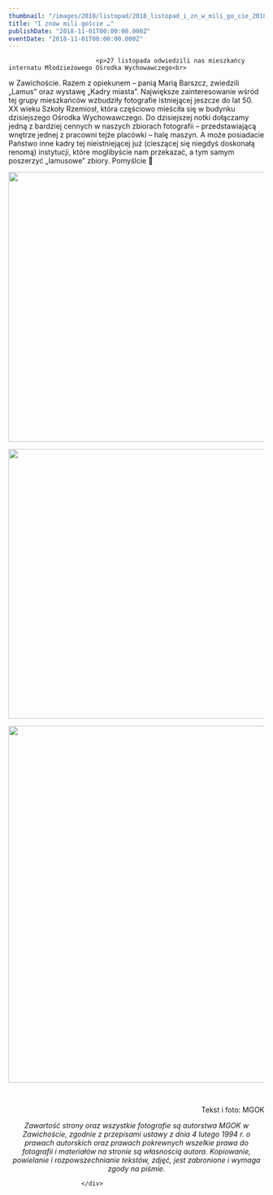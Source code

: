 ```yaml
---
thumbnail: "/images/2018/listopad/2018_listopad_i_zn_w_mili_go_cie_2018_11_i_zn_w_mili_go_cie_DSC_0026srr.jpg"
title: "I znów mili goście …"
publishDate: "2018-11-01T00:00:00.000Z"
eventDate: "2018-11-01T00:00:00.000Z"
---
```


<div class="entry-content">
							
							<p>27 listopada odwiedzili nas mieszkańcy internatu Młodzieżowego Ośrodka Wychowawczego<br>
w Zawichoście. Razem z opiekunem – panią Marią Barszcz, zwiedzili „Lamus” oraz wystawę „Kadry miasta”. Największe zainteresowanie wśród tej grupy mieszkańców wzbudziły fotografie istniejącej jeszcze do lat 50. XX wieku Szkoły Rzemiosł, która częściowo mieściła się w budynku dzisiejszego Ośrodka Wychowawczego. Do dzisiejszej notki dołączamy jedną z bardziej cennych w naszych zbiorach fotografii – przedstawiającą wnętrze jednej z pracowni tejże placówki – halę maszyn. A może posiadacie Państwo inne kadry tej nieistniejącej już (cieszącej się niegdyś doskonałą renomą) instytucji, które moglibyście nam przekazać, a tym samym poszerzyć „lamusowe” zbiory. Pomyślcie 🙂</p>
<p><img fetchpriority="high" decoding="async" class="aligncenter size-full wp-image-6243" src="/images/2018/listopad/2018_listopad_i_zn_w_mili_go_cie_2018_11_i_zn_w_mili_go_cie_DSC_0026srr.jpg" alt="" width="800" height="531" srcset="/images/2018/listopad/2018_listopad_i_zn_w_mili_go_cie_2018_11_i_zn_w_mili_go_cie_DSC_0026srr.jpg 800w, /images/2018/listopad/DSC_0026srr-300x199.jpg 300w, /images/2018/listopad/DSC_0026srr-768x510.jpg 768w" sizes="(max-width: 800px) 100vw, 800px"></p>
<p><img decoding="async" class="aligncenter size-full wp-image-6242" src="/images/2018/listopad/2018_listopad_i_zn_w_mili_go_cie_2018_11_i_zn_w_mili_go_cie_str.jpg" alt="" width="800" height="531" srcset="/images/2018/listopad/2018_listopad_i_zn_w_mili_go_cie_2018_11_i_zn_w_mili_go_cie_str.jpg 800w, /images/2018/listopad/str-300x199.jpg 300w, /images/2018/listopad/str-768x510.jpg 768w" sizes="(max-width: 800px) 100vw, 800px"></p>
<p><img decoding="async" class="aligncenter size-full wp-image-6244" src="/images/2018/listopad/2018_listopad_i_zn_w_mili_go_cie_2018_11_i_zn_w_mili_go_cie_logo-nck.jpg" alt="" width="588" height="702" srcset="/images/2018/listopad/2018_listopad_i_zn_w_mili_go_cie_2018_11_i_zn_w_mili_go_cie_logo-nck.jpg 588w, /images/2018/listopad/logo-nck-251x300.jpg 251w" sizes="(max-width: 588px) 100vw, 588px"></p>
<p>&nbsp;</p>
<p style="text-align: right;">Tekst i foto: MGOK</p>
<p style="text-align: center;"><em>Zawartość strony oraz wszystkie fotografie są autorstwa MGOK w Zawichoście, zgodnie z przepisami ustawy z dnia 4 lutego 1994 r. o prawach autorskich oraz prawach pokrewnych wszelkie prawa do fotografii i materiałów na stronie są własnością autora. Kopiowanie, powielanie i rozpowszechnianie tekstów, zdjęć, jest zabronione i wymaga zgody na piśmie.</em></p>
						
						</div>

